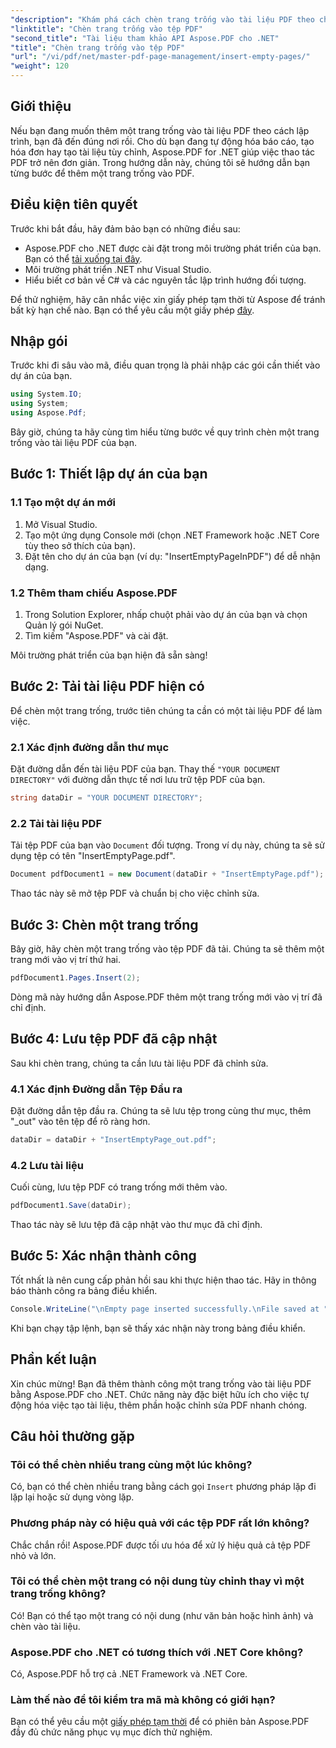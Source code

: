 ```yaml
---
"description": "Khám phá cách chèn trang trống vào tài liệu PDF theo chương trình với Aspose.PDF cho .NET. Hướng dẫn toàn diện này sẽ hướng dẫn bạn thiết lập dự án, tải PDF và thêm trang trống."
"linktitle": "Chèn trang trống vào tệp PDF"
"second_title": "Tài liệu tham khảo API Aspose.PDF cho .NET"
"title": "Chèn trang trống vào tệp PDF"
"url": "/vi/pdf/net/master-pdf-page-management/insert-empty-pages/"
"weight": 120
---
```


## Giới thiệu

Nếu bạn đang muốn thêm một trang trống vào tài liệu PDF theo cách lập trình, bạn đã đến đúng nơi rồi. Cho dù bạn đang tự động hóa báo cáo, tạo hóa đơn hay tạo tài liệu tùy chỉnh, Aspose.PDF for .NET giúp việc thao tác PDF trở nên đơn giản. Trong hướng dẫn này, chúng tôi sẽ hướng dẫn bạn từng bước để thêm một trang trống vào PDF.

## Điều kiện tiên quyết

Trước khi bắt đầu, hãy đảm bảo bạn có những điều sau:

- Aspose.PDF cho .NET được cài đặt trong môi trường phát triển của bạn. Bạn có thể [tải xuống tại đây](https://releases.aspose.com/pdf/net/).
- Môi trường phát triển .NET như Visual Studio.
- Hiểu biết cơ bản về C# và các nguyên tắc lập trình hướng đối tượng.

Để thử nghiệm, hãy cân nhắc việc xin giấy phép tạm thời từ Aspose để tránh bất kỳ hạn chế nào. Bạn có thể yêu cầu một giấy phép [đây](https://purchase.aspose.com/temporary-license/).

## Nhập gói

Trước khi đi sâu vào mã, điều quan trọng là phải nhập các gói cần thiết vào dự án của bạn.

```csharp
using System.IO;
using System;
using Aspose.Pdf;
```

Bây giờ, chúng ta hãy cùng tìm hiểu từng bước về quy trình chèn một trang trống vào tài liệu PDF của bạn.

## Bước 1: Thiết lập dự án của bạn

### 1.1 Tạo một dự án mới
1. Mở Visual Studio.
2. Tạo một ứng dụng Console mới (chọn .NET Framework hoặc .NET Core tùy theo sở thích của bạn).
3. Đặt tên cho dự án của bạn (ví dụ: "InsertEmptyPageInPDF") để dễ nhận dạng.

### 1.2 Thêm tham chiếu Aspose.PDF
1. Trong Solution Explorer, nhấp chuột phải vào dự án của bạn và chọn Quản lý gói NuGet.
2. Tìm kiếm "Aspose.PDF" và cài đặt.

Môi trường phát triển của bạn hiện đã sẵn sàng!

## Bước 2: Tải tài liệu PDF hiện có

Để chèn một trang trống, trước tiên chúng ta cần có một tài liệu PDF để làm việc.

### 2.1 Xác định đường dẫn thư mục
Đặt đường dẫn đến tài liệu PDF của bạn. Thay thế `"YOUR DOCUMENT DIRECTORY"` với đường dẫn thực tế nơi lưu trữ tệp PDF của bạn.

```csharp
string dataDir = "YOUR DOCUMENT DIRECTORY";
```

### 2.2 Tải tài liệu PDF
Tải tệp PDF của bạn vào `Document` đối tượng. Trong ví dụ này, chúng ta sẽ sử dụng tệp có tên "InsertEmptyPage.pdf".

```csharp
Document pdfDocument1 = new Document(dataDir + "InsertEmptyPage.pdf");
```

Thao tác này sẽ mở tệp PDF và chuẩn bị cho việc chỉnh sửa.

## Bước 3: Chèn một trang trống

Bây giờ, hãy chèn một trang trống vào tệp PDF đã tải. Chúng ta sẽ thêm một trang mới vào vị trí thứ hai.

```csharp
pdfDocument1.Pages.Insert(2);
```

Dòng mã này hướng dẫn Aspose.PDF thêm một trang trống mới vào vị trí đã chỉ định.

## Bước 4: Lưu tệp PDF đã cập nhật

Sau khi chèn trang, chúng ta cần lưu tài liệu PDF đã chỉnh sửa.

### 4.1 Xác định Đường dẫn Tệp Đầu ra
Đặt đường dẫn tệp đầu ra. Chúng ta sẽ lưu tệp trong cùng thư mục, thêm "_out" vào tên tệp để rõ ràng hơn.

```csharp
dataDir = dataDir + "InsertEmptyPage_out.pdf";
```

### 4.2 Lưu tài liệu
Cuối cùng, lưu tệp PDF có trang trống mới thêm vào.

```csharp
pdfDocument1.Save(dataDir);
```

Thao tác này sẽ lưu tệp đã cập nhật vào thư mục đã chỉ định.

## Bước 5: Xác nhận thành công

Tốt nhất là nên cung cấp phản hồi sau khi thực hiện thao tác. Hãy in thông báo thành công ra bảng điều khiển.

```csharp
Console.WriteLine("\nEmpty page inserted successfully.\nFile saved at " + dataDir);
```

Khi bạn chạy tập lệnh, bạn sẽ thấy xác nhận này trong bảng điều khiển.

## Phần kết luận

Xin chúc mừng! Bạn đã thêm thành công một trang trống vào tài liệu PDF bằng Aspose.PDF cho .NET. Chức năng này đặc biệt hữu ích cho việc tự động hóa việc tạo tài liệu, thêm phần hoặc chỉnh sửa PDF nhanh chóng.

## Câu hỏi thường gặp

### Tôi có thể chèn nhiều trang cùng một lúc không?
Có, bạn có thể chèn nhiều trang bằng cách gọi `Insert` phương pháp lặp đi lặp lại hoặc sử dụng vòng lặp.

### Phương pháp này có hiệu quả với các tệp PDF rất lớn không?
Chắc chắn rồi! Aspose.PDF được tối ưu hóa để xử lý hiệu quả cả tệp PDF nhỏ và lớn.

### Tôi có thể chèn một trang có nội dung tùy chỉnh thay vì một trang trống không?
Có! Bạn có thể tạo một trang có nội dung (như văn bản hoặc hình ảnh) và chèn vào tài liệu.

### Aspose.PDF cho .NET có tương thích với .NET Core không?
Có, Aspose.PDF hỗ trợ cả .NET Framework và .NET Core.

### Làm thế nào để tôi kiểm tra mã mà không có giới hạn?
Bạn có thể yêu cầu một [giấy phép tạm thời](https://purchase.aspose.com/temporary-license/) để có phiên bản Aspose.PDF đầy đủ chức năng phục vụ mục đích thử nghiệm.